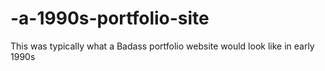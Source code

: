 # -a-1990s-portfolio-site
This was typically what a Badass portfolio website would look like in early 1990s
